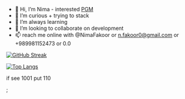 - 👋 Hi, I’m Nima - interested [PGM](https://wikipedia.org/wiki/PGM)
- 👀 I’m curious + trying to stack
- 🌱 I’m always learning
- 💞️ I’m looking to collaborate on development
- 📫 reach me online with @NimaFakoor or n.fakoor0@gmail.com or +989981152473 or 0.0

[![GitHub Streak](https://streak-stats.demolab.com?user=NimaFakoor&hide_border=true)](https://git.io/streak-stats)

[![Top Langs](https://github-readme-stats.vercel.app/api/top-langs/?username=NimaFakoor&layout=compact&theme=vision-friendly-dark)](https://github.com/anuraghazra/github-readme-stats)

if see 1001 put 110

;
